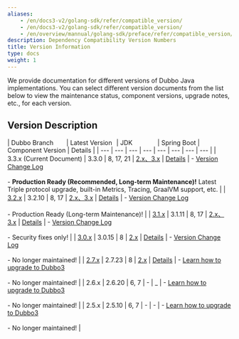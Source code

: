 ```yaml
---
aliases:
    - /en/docs3-v2/golang-sdk/refer/compatible_version/
    - /en/docs3-v2/golang-sdk/refer/compatible_version/
    - /en/overview/mannual/golang-sdk/preface/refer/compatible_version/
description: Dependency Compatibility Version Numbers
title: Version Information
type: docs
weight: 1
---
```

We provide documentation for different versions of Dubbo Java implementations. You can select different version documents from the list below to view the maintenance status, component versions, upgrade notes, etc., for each version.

## Version Description

| <span style="display:inline-block;min-width:120px">Dubbo Branch</span> | <span style="display:inline-block;min-width:100px">Latest Version</span> | <span style="display:inline-block;min-width:80px">JDK</span> | Spring Boot | <span style="display:inline-block;min-width:80px">Component Version</span> | Details |
| --- | --- | --- | --- | --- | --- | --- | --- |
| 3.3.x (Current Document) | 3.3.0 | 8, 17, 21 | [2.x、3.x](/en/overview/mannual/java-sdk/reference-manual/config/spring/spring-boot/#dubbo-spring-boot-starter) | [Details](https://github.com/apache/dubbo/blob/dubbo-3.3.0/dubbo-dependencies-bom/pom.xml#L91) | - [Version Change Log](/en/overview/mannual/java-sdk/reference-manual/upgrades-and-compatibility/version/3.2-to-3.3-compatibility-guide/) <br/><br/>  - **Production Ready (Recommended, Long-term Maintenance)!** Latest Triple protocol upgrade, built-in Metrics, Tracing, GraalVM support, etc. |
| [3.2.x](https://dubbo-202409.staged.apache.org/zh-cn/overview/mannual/java-sdk/) | 3.2.10 | 8, 17 | [2.x、3.x](/en/overview/mannual/java-sdk/reference-manual/config/spring/spring-boot/#dubbo-spring-boot-starter) | [Details](https://github.com/apache/dubbo/blob/dubbo-3.2.10/dubbo-dependencies-bom/pom.xml#L91) | - [Version Change Log](/en/overview/mannual/java-sdk/reference-manual/upgrades-and-compatibility/version/3.1-to-3.2-compatibility-guide/) <br/><br/>  - Production Ready (Long-term Maintenance)! |
| [3.1.x](https://dubbo-202409.staged.apache.org/zh-cn/overview/mannual/java-sdk/) | 3.1.11 | 8, 17 | [2.x、3.x](/en/overview/mannual/java-sdk/reference-manual/config/spring/spring-boot/#dubbo-spring-boot-starter) | [Details](https://github.com/apache/dubbo/blob/dubbo-3.1.11/dubbo-dependencies-bom/pom.xml#L91) | - [Version Change Log](/en/overview/mannual/java-sdk/reference-manual/upgrades-and-compatibility/version/3.0-to-3.1-compatibility-guide/) <br/><br/>  - Security fixes only! |
| [3.0.x](https://dubbo-202409.staged.apache.org/zh-cn/docs/) | 3.0.15 | 8 | [2.x](/en/overview/mannual/java-sdk/reference-manual/config/spring/spring-boot/#dubbo-spring-boot-starter) | [Details](https://github.com/apache/dubbo/blob/dubbo-3.0.15/dubbo-dependencies-bom/pom.xml#L91) | - [Version Change Log](/en/overview/mannual/java-sdk/reference-manual/upgrades-and-compatibility/version/2.x-to-3.x-compatibility-guide/) <br/><br/>  - No longer maintained!  |
| [2.7.x](https://dubbo-202409.staged.apache.org/zh-cn/docsv2.7/) | 2.7.23 | 8 | [2.x](/en/overview/mannual/java-sdk/reference-manual/config/spring/spring-boot/#dubbo-spring-boot-starter) | [Details](https://raw.githubusercontent.com/apache/dubbo/dubbo-2.7.23/dubbo-dependencies-bom/pom.xml) | - [Learn how to upgrade to Dubbo3](/en/overview/mannual/java-sdk/reference-manual/upgrades-and-compatibility/migration/) <br/><br/>  - No longer maintained!  |
| 2.6.x | 2.6.20 | 6, 7 | - | _ | - [Learn how to upgrade to Dubbo3](/en/overview/mannual/java-sdk/reference-manual/upgrades-and-compatibility/migration/)  <br/><br/>  - No longer maintained! |
| 2.5.x | 2.5.10 | 6, 7 | - | - | - [Learn how to upgrade to Dubbo3](/en/overview/mannual/java-sdk/reference-manual/upgrades-and-compatibility/migration/)  <br/><br/>  - No longer maintained! |

